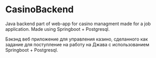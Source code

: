 # CasinoBackend
Java backend part of web-app for casino managment made for a job application. Made using Springboot + Postgresql.



Бэкэнд веб приложение для управления казино, сделанного как задание для поступление на работу на Джава c использованием Springboot + Postgresql.
